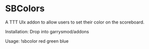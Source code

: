 SBColors
========

A TTT Ulx addon to allow users to set their color on the scoreboard.

Installation: Drop into garrysmod/addons

Usage: !sbcolor red green blue
